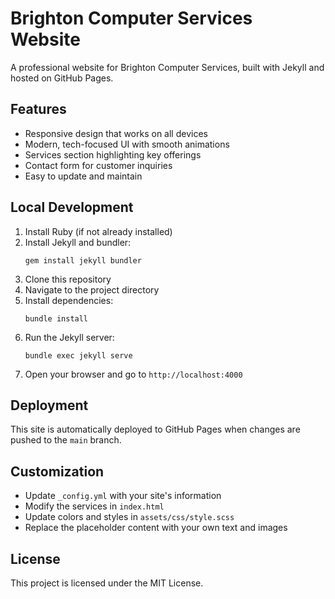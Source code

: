 # Brighton Computer Services Website

A professional website for Brighton Computer Services, built with Jekyll and hosted on GitHub Pages.

## Features

- Responsive design that works on all devices
- Modern, tech-focused UI with smooth animations
- Services section highlighting key offerings
- Contact form for customer inquiries
- Easy to update and maintain

## Local Development

1. Install Ruby (if not already installed)
2. Install Jekyll and bundler:
   ```
   gem install jekyll bundler
   ```
3. Clone this repository
4. Navigate to the project directory
5. Install dependencies:
   ```
   bundle install
   ```
6. Run the Jekyll server:
   ```
   bundle exec jekyll serve
   ```
7. Open your browser and go to `http://localhost:4000`

## Deployment

This site is automatically deployed to GitHub Pages when changes are pushed to the `main` branch.

## Customization

- Update `_config.yml` with your site's information
- Modify the services in `index.html`
- Update colors and styles in `assets/css/style.scss`
- Replace the placeholder content with your own text and images

## License

This project is licensed under the MIT License.
